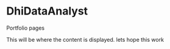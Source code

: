 # DhiDataAnalyst
Portfolio pages

This will be where the content is displayed. lets hope this work

